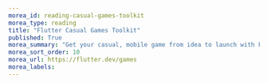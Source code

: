 ```yaml
---
morea_id: reading-casual-games-toolkit
morea_type: reading
title: "Flutter Casual Games Toolkit"
published: True
morea_summary: "Get your casual, mobile game from idea to launch with Flutter"
morea_sort_order: 10
morea_url: https://flutter.dev/games
morea_labels:
---
```

